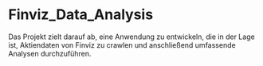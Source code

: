 # Finviz_Data_Analysis
Das Projekt zielt darauf ab, eine Anwendung zu entwickeln, die in der Lage ist, Aktiendaten von Finviz zu crawlen und anschließend umfassende Analysen durchzuführen. 
